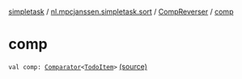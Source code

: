 [simpletask](../../index.md) / [nl.mpcjanssen.simpletask.sort](../index.md) / [CompReverser](index.md) / [comp](.)

# comp

`val comp: `[`Comparator`](http://docs.oracle.com/javase/6/docs/api/java/util/Comparator.html)`<`[`TodoItem`](../../nl.mpcjanssen.simpletask.dao.gentodo/-todo-item/index.md)`>` [(source)](https://github.com/mpcjanssen/simpletask-android/blob/master/src/main/java/nl/mpcjanssen/simpletask/sort/CompReverser.kt#L7)